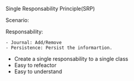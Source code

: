 Single Responsability Principle(SRP)

Scenario:

Responsability:

    - Journal: Add/Remove
    - Persistence: Persist the informartion. 

- Create a single responsability to a single class
- Easy to refeactor
- Easy to understand 
